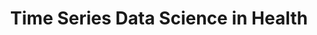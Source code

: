 ---
name: Benjamin Smarr
email: bsmarr@eng.ucsd.edu
photo: https://datascience.ucsd.edu/wp-content/uploads/2022/09/smarr.jpg
website: smarr.ucsd.edu
domain: A03
title: Time Series Data Science in Health
bio: "I studied neurological control of hormones in rodents until I got frustrated with how little we know about the humans we're supposedly modeling with these lab approaches. Then I got into wearable and ambient sensor data to study humans. That lead me to develop novel approaches for getting information out of multimodal timeseries data, and to apply my biological expertise to help health algorithms use more human-appropriate assumptions than most classic linear-based classifiers. Still doing that."
description: "Time series come from many places - different people, different sensors, different record systems, etc. How do we bring these together to tell a useful story about a health issue? Challenges exist in the analytics - how to best use these data to gain information; in UX/UI - how do you present the information to support human insights; in alignment - how do you integrate data into predictors when time resolution is different across sources; to parsing biological complexity - you and I are different, so what's the \"right\" signal look like?
Past groups have worked on developing classifiers from time series data, developing data integration systems for patients, and developing data-driven interfaces to support clinical decision making."
summer: "Please read and consider looking up methods from the following papers over the summer. 1 a month would be a very slow pace and yet enough to bring you in well warmed. I presume you're coming in with some familiarity of classifiers and networks, so this is more about the systems and needs beneath these layers.
<ul>
<li><a href='https://www.frontiersin.org/articles/10.3389/fdata.2022.1043704/full'>Bayesian networks, sex differences, data from phone surveys</a></li>
<li><a href='https://pubmed.ncbi.nlm.nih.gov/35870975/'>Sex differences, signal processing without ML, social relevance</a></li>
<li><a href='https://www.nature.com/articles/s41598-020-78355-6/'>Biological rhythms, COVID-19, and low hanging fruit</a></li>
</ul>
Note that the very large COVID-19 related data set in my lab is a controlled government resource (which I hate but which is the law) so we will not work in that. We will use public datasets, published data sets along side papers, and donated patient data from collaborating clinics."
oldstudent: https://med-dash.github.io/
prerequisites: Some exposure to health systems and biology will be helpful, but you will succeed (and maybe learn more!) without this.
time: Wednesday 2-3PM, In-Person 📍 <a href="https://maps.app.goo.gl/RGNMnBuqdte9moRu7" style="color:white"> FAH 2101</a>
style: I plan to integrate the DSC team with the Bionengineering capstone team of similar domain interests. Each team will do its own work, but also be expected to complement and collaborate with the others in the domain.
seats: 8
tag: Bio
ta: Yanyi
---